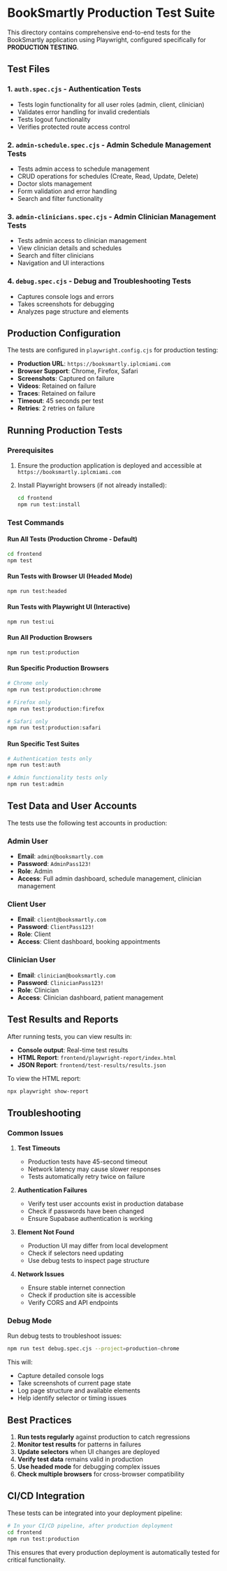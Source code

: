 # BookSmartly Production Test Suite

This directory contains comprehensive end-to-end tests for the BookSmartly application using Playwright, configured specifically for **PRODUCTION TESTING**.

## Test Files

### 1. `auth.spec.cjs` - Authentication Tests
- Tests login functionality for all user roles (admin, client, clinician)
- Validates error handling for invalid credentials
- Tests logout functionality
- Verifies protected route access control

### 2. `admin-schedule.spec.cjs` - Admin Schedule Management Tests
- Tests admin access to schedule management
- CRUD operations for schedules (Create, Read, Update, Delete)
- Doctor slots management
- Form validation and error handling
- Search and filter functionality

### 3. `admin-clinicians.spec.cjs` - Admin Clinician Management Tests
- Tests admin access to clinician management
- View clinician details and schedules
- Search and filter clinicians
- Navigation and UI interactions

### 4. `debug.spec.cjs` - Debug and Troubleshooting Tests
- Captures console logs and errors
- Takes screenshots for debugging
- Analyzes page structure and elements

## Production Configuration

The tests are configured in `playwright.config.cjs` for production testing:
- **Production URL**: `https://booksmartly.iplcmiami.com`
- **Browser Support**: Chrome, Firefox, Safari
- **Screenshots**: Captured on failure
- **Videos**: Retained on failure
- **Traces**: Retained on failure
- **Timeout**: 45 seconds per test
- **Retries**: 2 retries on failure

## Running Production Tests

### Prerequisites
1. Ensure the production application is deployed and accessible at `https://booksmartly.iplcmiami.com`

2. Install Playwright browsers (if not already installed):
   ```bash
   cd frontend
   npm run test:install
   ```

### Test Commands

#### Run All Tests (Production Chrome - Default)
```bash
cd frontend
npm test
```

#### Run Tests with Browser UI (Headed Mode)
```bash
npm run test:headed
```

#### Run Tests with Playwright UI (Interactive)
```bash
npm run test:ui
```

#### Run All Production Browsers
```bash
npm run test:production
```

#### Run Specific Production Browsers
```bash
# Chrome only
npm run test:production:chrome

# Firefox only
npm run test:production:firefox

# Safari only
npm run test:production:safari
```

#### Run Specific Test Suites
```bash
# Authentication tests only
npm run test:auth

# Admin functionality tests only
npm run test:admin
```

## Test Data and User Accounts

The tests use the following test accounts in production:

### Admin User
- **Email**: `admin@booksmartly.com`
- **Password**: `AdminPass123!`
- **Role**: Admin
- **Access**: Full admin dashboard, schedule management, clinician management

### Client User
- **Email**: `client@booksmartly.com`
- **Password**: `ClientPass123!`
- **Role**: Client
- **Access**: Client dashboard, booking appointments

### Clinician User
- **Email**: `clinician@booksmartly.com`
- **Password**: `ClinicianPass123!`
- **Role**: Clinician
- **Access**: Clinician dashboard, patient management

## Test Results and Reports

After running tests, you can view results in:
- **Console output**: Real-time test results
- **HTML Report**: `frontend/playwright-report/index.html`
- **JSON Report**: `frontend/test-results/results.json`

To view the HTML report:
```bash
npx playwright show-report
```

## Troubleshooting

### Common Issues

1. **Test Timeouts**
   - Production tests have 45-second timeout
   - Network latency may cause slower responses
   - Tests automatically retry twice on failure

2. **Authentication Failures**
   - Verify test user accounts exist in production database
   - Check if passwords have been changed
   - Ensure Supabase authentication is working

3. **Element Not Found**
   - Production UI may differ from local development
   - Check if selectors need updating
   - Use debug tests to inspect page structure

4. **Network Issues**
   - Ensure stable internet connection
   - Check if production site is accessible
   - Verify CORS and API endpoints

### Debug Mode

Run debug tests to troubleshoot issues:
```bash
npm run test debug.spec.cjs --project=production-chrome
```

This will:
- Capture detailed console logs
- Take screenshots of current page state
- Log page structure and available elements
- Help identify selector or timing issues

## Best Practices

1. **Run tests regularly** against production to catch regressions
2. **Monitor test results** for patterns in failures
3. **Update selectors** when UI changes are deployed
4. **Verify test data** remains valid in production
5. **Use headed mode** for debugging complex issues
6. **Check multiple browsers** for cross-browser compatibility

## CI/CD Integration

These tests can be integrated into your deployment pipeline:

```bash
# In your CI/CD pipeline, after production deployment
cd frontend
npm run test:production
```

This ensures that every production deployment is automatically tested for critical functionality.